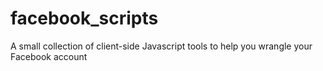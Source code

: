 # facebook_scripts
A small collection of client-side Javascript tools to help you wrangle your Facebook account
